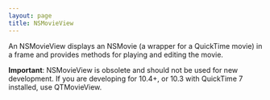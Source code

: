 ```yaml
---
layout: page
title: NSMovieView
---
```




An NSMovieView displays an NSMovie (a wrapper for a QuickTime movie) in a frame and provides methods for playing and editing the movie.

**Important**: NSMovieView is obsolete and should not be used for new development. If you are developing for 10.4+, or 10.3 with QuickTime 7 installed, use QTMovieView.

